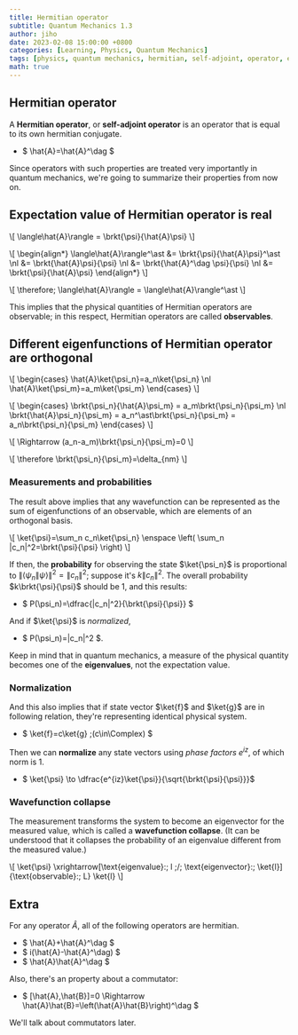 ```yaml
---
title: Hermitian operator
subtitle: Quantum Mechanics 1.3
author: jiho
date: 2023-02-08 15:00:00 +0800
categories: [Learning, Physics, Quantum Mechanics]
tags: [physics, quantum mechanics, hermitian, self-adjoint, operator, eigenvalue, expectation value]
math: true
---
```


## Hermitian operator

A **Hermitian operator**, or **self-adjoint operator** is an operator that is equal to its own hermitian conjugate.
* $ \hat{A}=\hat{A}^\dag $

Since operators with such properties are treated very importantly in quantum mechanics,
we're going to summarize their properties from now on.

## Expectation value of Hermitian operator is real

\\[  \langle\hat{A}\rangle = \brkt{\psi}{\hat{A}\psi} \\]

\\[ \begin{align\*}
\langle\hat{A}\rangle^\ast &= \brkt{\psi}{\hat{A}\psi}^\ast \nl
&= \brkt{\hat{A}\psi}{\psi} \nl
&= \brkt{\hat{A}^\dag \psi}{\psi} \nl
&= \brkt{\psi}{\hat{A}\psi}
\end{align\*} \\]

\\[  \therefore\; \langle\hat{A}\rangle = \langle\hat{A}\rangle^\ast  \\]

This implies that the physical quantities of Hermitian operators are observable;
in this respect, Hermitian operators are called **observables**.

## Different eigenfunctions of Hermitian operator are orthogonal

\\[ \begin{cases}
\hat{A}\ket{\psi_n}=a_n\ket{\psi_n} \nl
\hat{A}\ket{\psi_m}=a_m\ket{\psi_m}
\end{cases} \\]

\\[ \begin{cases}
\brkt{\psi_n}{\hat{A}\psi_m} = a_m\brkt{\psi_n}{\psi_m} \nl
\brkt{\hat{A}\psi_n}{\psi_m} = a_n^\ast\brkt{\psi_n}{\psi_m} = a_n\brkt{\psi_n}{\psi_m}
\end{cases} \\]

\\[ \Rightarrow (a_n-a_m)\brkt{\psi_n}{\psi_m}=0 \\]

\\[ \therefore \brkt{\psi_n}{\psi_m}=\delta_{nm} \\]

### Measurements and probabilities
The result above implies that any wavefunction can be represented as the sum of eigenfunctions of an observable,
which are elements of an orthogonal basis.

\\[ \ket{\psi}=\sum_n c_n\ket{\psi_n} \enspace \left( \sum_n \|c_n\|^2=\brkt{\psi}{\psi} \right) \\]

If then, the **probability** for observing the state $\ket{\psi_n}$ is proportional to
$\|⟨\psi_n\|\psi⟩\|^2 = \|c_n\|^2$; suppose it's $k\|c_n\|^2$.
The overall probability $k\brkt{\psi}{\psi}$ should be $1$, and this results:
* $ P(\psi_n)=\dfrac{\|c_n\|^2}{\brkt{\psi}{\psi}} $

And if $\ket{\psi}$ is _normalized_,
* $ P(\psi_n)=\|c_n\|^2 $.

Keep in mind that in quantum mechanics, a measure of the physical quantity becomes one of the **eigenvalues**,
not the expectation value.

### Normalization
And this also implies that if state vector $\ket{f}$ and $\ket{g}$ are in following relation,
they're representing identical physical system.
* $ \ket{f}=c\ket{g} \;(c\in\Complex) $

Then we can **normalize** any state vectors using _phase factors_ $e^{iz}$, of which norm is $1$.
* $ \ket{\psi} \to \dfrac{e^{iz}\ket{\psi}}{\sqrt{\brkt{\psi}{\psi}}}$

### Wavefunction collapse

The measurement transforms the system to become an eigenvector for the measured value,
which is called a **wavefunction collapse**.
(It can be understood that it collapses the probability of an eigenvalue different from the measured value.)

\\[ \ket{\psi} \xrightarrow[\text{eigenvalue}:\; l \;/\; \text{eigenvector}:\; \ket{l}]{\text{observable}:\; L} \ket{l} \\]

## Extra
For any operator $\hat{A}$, all of the following operators are hermitian.
* $ \hat{A}+\hat{A}^\dag $
* $ i(\hat{A}-\hat{A}^\dag) $
* $ \hat{A}\hat{A}^\dag $

Also, there's an property about a commutator:
* $ [\hat{A},\hat{B}]=0 \Rightarrow \hat{A}\hat{B}=\left(\hat{A}\hat{B}\right)^\dag $

We'll talk about commutators later.
